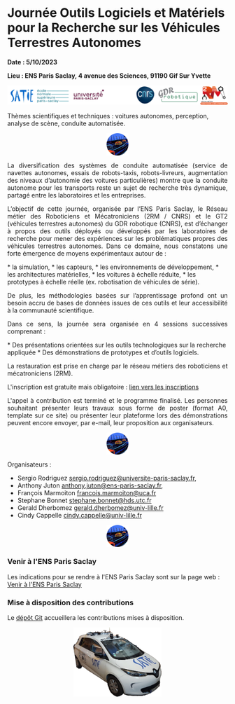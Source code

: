 # Journée Outils Logiciels et Matériels pour la Recherche sur les Véhicules Terrestres Autonomes

__Date : 5/10/2023__

__Lieu : ENS Paris Saclay, 4 avenue des Sciences, 91190 Gif Sur Yvette__

![logos_JOLoMaRVTA.png](images/logos_JOLoMaRVTA.png)

Thèmes scientifiques et techniques : voitures autonomes, perception, analyse de scène, conduite automatisée.

<img 
    style="display: block; 
           margin-left: auto;
           margin-right: auto;
           width: 10%;"
    src="images/logo_CVAPS.png" 
    alt="logo course de voitures autonomes">
</img>

<p style='text-align: justify;'>
La diversification des systèmes de conduite automatisée (service de navettes autonomes, essais de robots-taxis, robots-livreurs, augmentation des niveaux d’autonomie des voitures particulières) montre que la conduite autonome pour les transports reste un sujet de recherche très dynamique, partagé entre les laboratoires et les entreprises. 
</p>
<p style='text-align: justify;'>
L’objectif de cette journée, organisée par l’ENS Paris Saclay, le Réseau métier des Roboticiens et Mécatroniciens (2RM / CNRS) et le GT2 (véhicules terrestres autonomes) du GDR robotique (CNRS), est d’échanger à propos des outils déployés ou développés par les laboratoires de recherche pour mener des expériences sur les problématiques propres des véhicules terrestres autonomes. Dans ce domaine, nous constatons une forte émergence de moyens expérimentaux autour de :
</p>
* la simulation,
* les capteurs,
* les environnements de développement,
* les architectures matérielles,
* les voitures à échelle réduite,
* les prototypes à échelle réelle (ex. robotisation de véhicules de série).
<p style='text-align: justify;'>
De plus, les méthodologies basées sur l’apprentissage profond ont un besoin accru de bases de données issues de ces outils et leur accessibilité à la communauté scientifique.
</p>
<p style='text-align: justify;'>
Dans ce sens, la journée sera organisée en 4 sessions successives comprenant :
</p>
* Des présentations orientées sur les outils technologiques sur la recherche appliquée
* Des démonstrations de prototypes et d’outils logiciels.
<p style='text-align: justify;'>
La restauration est prise en charge par le réseau métiers des roboticiens et mécatroniciens (2RM).
</p>

L'inscription est gratuite mais obligatoire : [lien vers les inscriptions](https://evento.renater.fr/survey/inscription-journee-5-10-23-outils-logiciels-et-materiels-pour-la-recherche-sur-les-vehicules-terrestres-autonomes-i7ohgx69)

<p style='text-align: justify;'>
L'appel à contribution est terminé et le programme finalisé. Les personnes souhaitant présenter leurs travaux sous forme de poster (format A0, template sur ce site) ou présenter leur plateforme lors des démonstrations peuvent encore envoyer, par e-mail, leur proposition aux organisateurs.
</p>

<img 
    style="display: block; 
           margin-left: auto;
           margin-right: auto;
           width: 10%;"
    src="images/logo_CVAPS.png" 
    alt="logo course de voitures autonomes">
</img>

Organisateurs :

* Sergio Rodriguez sergio.rodriguez@universite-paris-saclay.fr,
* Anthony Juton anthony.juton@ens-paris-saclay.fr,
* François Marmoiton francois.marmoiton@uca.fr
* Stephane Bonnet stephane.bonnet@hds.utc.fr
* Gerald Dherbomez gerald.dherbomez@univ-lille.fr
* Cindy Cappelle cindy.cappelle@univ-lille.fr

<img 
    style="display: block; 
           margin-left: auto;
           margin-right: auto;
           width: 10%;"
    src="images/logo_CVAPS.png" 
    alt="logo course de voitures autonomes">
</img>

### Venir à l'ENS Paris Saclay

Les indications pour se rendre à l'ENS Paris Saclay sont sur la page web : [Venir à l'ENS Paris Saclay](https://ens-paris-saclay.fr/lecole/venir-lecole)

### Mise à disposition des contributions

Le [dépôt Git](https://github.com/ajuton-ens/JOLoMaRVTA) accueillera les contributions mises à disposition.

<img 
    style="display: block; 
           margin-left: auto;
           margin-right: auto;
           width: 40%;"
    src="images/ZoeSATIE.png" 
    alt="Zoé instrumentée du laboratoire SATIE">
</img>
